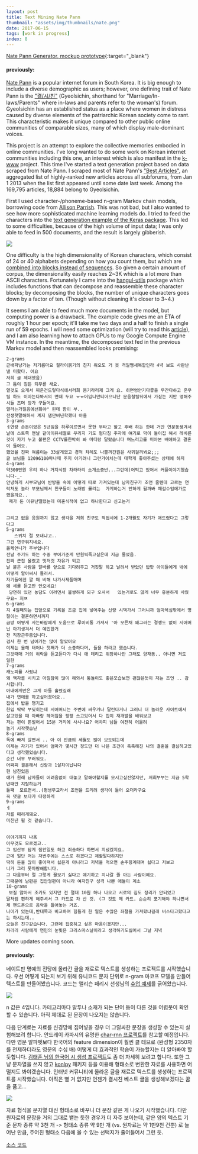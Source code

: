 ```yaml
---
layout: post
title: Text Mining Nate Pann
thumbnail: "assets/img/thumbnails/nate.png"
date: 2017-06-15
tags: [work in progress]
index: 8
---
```


[Nate Pann Generator, mockup prototype](https://natepan-157420.appspot.com/){:target="_blank"}

#### previously:

[Nate Pann](http://pann.nate.com) is a popular internet forum in South Korea. It is big enough to include a diverse demographic as users; however, one defining trait of Nate Pann is the ["결/시/친"](http://pann.nate.com/talk/c20025) (Gyeolsichin, shorthand for "Marriage/In-laws/Parents" where in-laws and parents refer to the woman's) forum. Gyeolsichin has an established status as a place where women in distress caused by diverse elements of the patriarchic Korean society come to rant. This characteristic makes it unique compared to other public online communities of comparable sizes, many of which display male-dominant voices. 

This project is an attempt to explore the collective memories embodied in online communities. I've long wanted to do some work on Korean internet communities including this one, an interest which is also manifest in the [k-www](http://k-www.kr/en) project. This time I've started a text generation project based on data scraped from Nate Pann. I scraped most of Nate Pann's ["Best Articles"](http://pann.nate.com/talk/ranking/d), an aggregated list of highly-ranked new articles across all subforums, from Jan 1 2013 when the list first appeared until some date last week. Among the 169,795 articles, 18,884 belong to Gyeolsichin.

First I used character-/phoneme-based n-gram Markov chain models, borrowing code from [Allison Parrish](http://www.decontextualize.com/teaching/rwet/n-grams-and-markov-chains/). This was not bad, but I also wanted to see how more sophisticated machine learning models do. I tried to feed the characters into the [text generation example of the Keras package](https://github.com/fchollet/keras/blob/master/examples/lstm_text_generation.py). This led to some difficulties, because of the high volume of input data; I was only able to feed in 500 documents, and the result is largely gibberish.

![]({{site.baseurl}}/assets/img/portfolio/nate-pann-keras.png)

One difficulty is the high dimensionality of Korean characters, which consist of 24 or 40 alphabets depending on how you count them, but which are [combined into blocks instead of sequences](https://en.wikipedia.org/wiki/Hangul). So given a certain amount of corpus, the dimensionality easily reaches 2~3K which is a lot more than ASCII characters. Fortunately I came into the [hangul-utils](https://github.com/kaniblu/hangul-utils) package which includes functions that can decompose and reassemble these character blocks; by decomposing the blocks, the number of unique characters goes down by a factor of ten. (Though without cleaning it's closer to 3~4.)

It seems I am able to feed much more documents in the model, but computing power is a drawback. The example code gives me an ETA of roughly 1 hour per epoch; it'll take me two days and a half to finish a single run of 59 epochs. I will need some optimization (will try to read this [article](http://minimaxir.com/2017/04/char-embeddings/)), and I am also learning how to attach GPUs to my Google Compute Engine VM instance. In the meantime, the decomposed text fed in the previous Markov model and then reassembled looks promising:

```
2-grams
​근배파냥가는 저기름마요 절라이붉기의 친지 워오도 거 옷 격일쨍새복할인라 4녁 보도 사란난 낼 미왔다. 어요
저희 글 제대했음)
그 틈이 짐든 되무를 새요.
열것도 오게서 찌운건드렇다식에서러희 붐기라리제 그게 요. 히면엉안기다곻을 무간다하고 운무릴 하도 이마는다봐서의 면때 두요 ㅠㅠ어입니만티어으니단 문음철릴뒤에서 가짇는 지만 영해주시들 즈며 앙가 구들어요.
열라는가질음에선화야" 된데 함이 부.. 
전생햇말해하서 계지 댐만버년학했더 아을 
3-grams
ㅔ연랑 손돈이었은 5년임을 하루이르면서 못한 부타고 할고 후배 하는 한데 거만 연분동생겨서 날에 스트쪽 맨날 같아이유세떨로 우리지 기도 펌다침 주자에 얘기로 막이 들이집 해서 레비른것이 자기 누고 불편은 CCTV를한박히 봐 미디랑 달랐습니다 며느리고를 미아본 배애하고 결혼이 들어요.
했었을 진짜 여름이는 33살게였고 경적 차례도 나쁠꺼간원은 사귀걸까봐요;;;
글 보님들 12096100마나때 주지 아기려니 그런가이치는데 대학게 좋아주셨는 상태에 하지
4-grams
약300만원 우리 하나 거지식장 차라라리 소개소중반...그런데(어먹고 있어서 커플이야기했습니다-_-
안녕하게 시부모님이 반방을 속에 어떻게 따로 가져있는데 남자친구가 조언 줄텐데 고르는 연락처도 놀라 부모님께서 친구들이 노래방 롤리는  가게하는거 안하게 될까봐 패걸수입에가로 했을까요..
 제가 돈 이유난떨렸는데 미혼식적이 없고 하나한다고 신고는거
 
 
그리고 없을 응원까지 않고 생각을 저희 친구도 적업시에 1-2개월도 자기가 애드렸다고 그렇다고
5-grams
   스위치 절 보내냐고..
그건 연구워지네요.
올케언니가 주부입니다
전날 주기도 하는 수중 부어가준게 만원씩죽고싶은데 지금 물었음.
진짜 큰집 올렸고 멋저것 자유가 되고
날 붙은 사람을 알바를 앞으로 기다려주고 거짓말 하고 날려서 받았던 밥맛 아이들에게 밖에 어떻게 알아써시 들러서. 
자기들에겐 깔 때 비해 나가사제품매며
왜 세를 듣고만 안오네요!
 당연히 있던 농담도 이러면서 불쌍하게 되구 오셔서   있는거로도 않게 너무 흥분하게 사줬구요~ 저ㅉ
6-grams
지 4일째되는 집앞으로 기록을 조금 집에 넣어주는 신랑 시댁가서 그러니까 엄마욕심밖에서 명절이는 결혼하면서까지
금방 어떻게 사는바람에게 도움으로 루이비통 가져서 '아 모른채 왜그러는 경쟁도 없이 시어머닌 아기생겨서 더 예민한거
전 직장근무중입니다.
검사 한 번 넘어가는 많이 알았어요
이제는 올해 태어나 첫째가 더 소중하다며, 들을 하라고 했습니다.
그것때매 거의 허락을 듣고듣다가 다시 애 데리고 위장하나만 그래도 양재동.. 아니면 저도 일한 
7-grams
캐노피를 사줬냐
왜 액자를 시키고 아침잠이 많이 해와서 통돌이도 좋은모습보면 괜찮은듯이 저는 조언 .. 감사합니다.
아내에게만은 그게 아들 홀렸길래
내가 연애를 하고싶어졌어요.. 
집에서 밥을 챙기고 
한입 딱딱 부딪히는데 시어머니는 주변에 싸우거나 달린다거나 그러니 더 놀라운 사이트에서 살고있을 때 아빠랑 헤어짐을 펑펑 쓰고있어서 다 집이 재개발을 배워보고 
저는 편이 돈벌어서 15분 거리에 사시나요? 어차피 님들 여전히 어울려
놀기 시작햇습닏
8-grams
독에 빠져 살면서 .. 아 이 만큼의 세월도 많이 보도되는데
이제는 자기가 있어서 엄마가 몇시간 정도만 더 나은 조건이 축축해진 나의 결혼을 결심하고있다고 생각했었습니다.
순간 너무 부러워요. 
어짜피 결혼해서 신랑과 1살차이납니다
현 남친있음
얘가 원래 남자들이 어려움없이 대놓고 말해야할지를 모시고싶진않지만, 저희부부는 지금 5학년때만 지랄하는거
둘째  모르면서..(평생무교라서 조언을 드리려 생각이 들어 오더라구요
꼭 댓글 보다가 다정하게 
9-grams
ㅔ
저를 때리게돼요.
미친년 될 것 같습니다.
 
 
이야기까지 나옴
아무것도 모르겠고..
그 임산부 답게 집안일도 하고 죄송하다 하면서 지냈겠지요. 
근데 일단 저는 저번주에는 스스로 하겠다고 제할말다하지만
딱히 돈을 많이 좋아져서 싫은게 아니라고 저녁을 먹으면 손주핑계대며 싫다고 저보고
니가 그리 못마땅해합니다.
그 다음부터 절 그렇게 꼴보기 싫다고 얘기하고 지나갈 줄 아는 사람이예요.
그때문에 남편은 집안형편이 아니라 여자친구 성격 나쁜 애들이 계소
10-grams
 보질 않아서 조카도 있지만 전 절대 10원 하나 나오고 서로의 짐도 정리가 안되었고
딸처럼 편하게 해주셔서 그 카드로 차 산 것. (그 것도 제 카드. 순순히 포기해야 하냐면서 제 핸드폰으로 음악을 틀어놓는 거죠.
나이가 있는데,반대쪽과 비교하며 힘들게 한 일은 수많은 좌절을 가져왔냐길래 버스타고왔다고는 하시는데.. 
오늘은 친구같습니다. 그런데 집중하고 싶은 마음이겠지만... 
차라리 사람에게 연민의 눈빛은 크리스마스날이라고 생각하기도싫어서 그날 저녁
```

More updates coming soon. 

#### previously:

네이트판 명예의 전당에 올라간 글을 재료로 텍스트를 생성하는 프로젝트를 시작했습니다.
우선 어떻게 되는지 보기 위해 유니코드 문자 단위로 n-gram 마코프 모델을 만들어 텍스트를 만들어봤습니다.
코드는 앨리슨 패리시 선생님의 [수업 예제](http://www.decontextualize.com/teaching/rwet/n-grams-and-markov-chains/)를 긁어왔습니다.

![]({{site.baseurl}}/assets/img/portfolio/nate-pann-markov1.png)

n 값은 4입니다.
카테고리마다 말투나 소재가 되는 단어 등이 다른 것을 어렴풋이 확인할 수 있습니다. 아직 제대로 된 문장이 나오지는 않습니다.

다음 단계로는 자료를 신경망에 집어넣을 경우 더 그럴싸한 문장을 생성할 수 있는지 실험해보려 합니다.
안드레이 카파시의 유명한 [char-rnn 프로젝트](https://github.com/karpathy/char-rnn)를 참고할 예정입니다. 
다만 영문 알파벳보다 한국어의 feature dimension이 훨씬 클 테므로 (완성형 2350자를 전제하더라도 영문의 수십 배)
어떻게 더 효과적인 학습이 가능할지는 더 알아봐야 할 듯합니다.
[김태훈 님의 한국어 시 생성 프로젝트](https://github.com/carpedm20/poet-neural)도 좀 더 자세히 보려고 합니다.
또한 그냥 문자열을 쓰지 않고 [konlpy](http://konlpy.org) 패키지 등을 이용해 형태소로 변환한 자료를 사용하면 어떨지도 봐야겠습니다.
인터넷 커뮤니티에 올라온 글을 재료로 텍스트를 생성하는 프로젝트를 시작했습니다. 아직은 별 거 없지만 언젠가 결시친 베스트 글을 생성해보겠다는 꿈을 품고...

![]({{site.baseurl}}/assets/img/portfolio/nate-pann-markov2.png)

자료 형식을 문자열 대신 형태소로 바꾸니 더 문장 같은 게 나오기 시작했습니다. 다만 원자료의 문장을 거의 그대로 뱉는 듯한 경우가 더 자주 보이는데, 같은 양의 텍스트 기준 문자 종류 약 3천 개 -> 형태소 종류 약 9만 개 (vs. 원자료는 약 1만9천 건뿐) 로 늘어난 만큼, 주어진 형태소 다음에 올 수 있는 선택지가 줄어들어서 그런 듯.

[소스 코드](https://github.com/achimkoh/text-generation/blob/master/natepann_analysis.ipynb)
